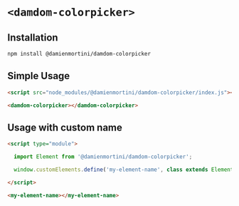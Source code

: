# `<damdom-colorpicker>`

## Installation

```sh
npm install @damienmortini/damdom-colorpicker
```

## Simple Usage
```html
<script src="node_modules/@damienmortini/damdom-colorpicker/index.js"></script>

<damdom-colorpicker></damdom-colorpicker>
```

## Usage with custom name
```html
<script type="module">

  import Element from '@damienmortini/damdom-colorpicker';

  window.customElements.define('my-element-name', class extends Element { });

</script>

<my-element-name></my-element-name>
```
